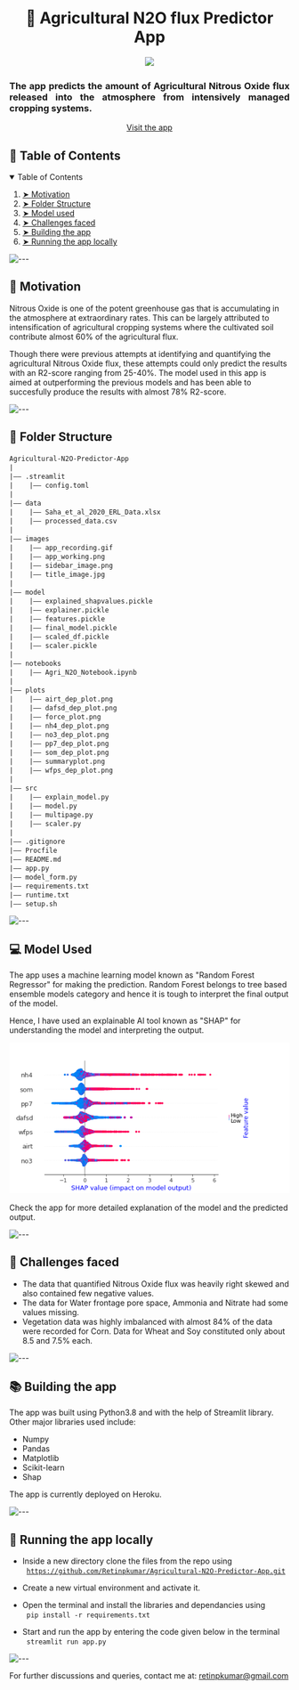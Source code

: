 <h1 align='center'> 🌱 Agricultural N2O flux Predictor App </h1>

<div align='center'>
<img src="https://github.com/Retinpkumar/Agricultural-N2O-Predictor-App/blob/main/images/app_recording.gif">
</div>

<h3 align='justify'> The app predicts the amount of Agricultural Nitrous Oxide flux released into the atmosphere from intensively managed cropping systems. </h3>

<div align='center'>
<a href="https://agricultural-n2o.herokuapp.com/" align='center'> Visit the app </a>
</div>
 
<h2> 📖 Table of Contents </h2>
<details open="open">
  <summary>Table of Contents</summary>
  <ol>
    <li><a href="#motivation"> ➤ Motivation </a></li>
    <li><a href="#structure"> ➤ Folder Structure </a></li>
    <li><a href="#model_used"> ➤ Model used </a></li>
    <li><a href="#challenges"> ➤ Challenges faced </a></li>
    <li><a href="#build"> ➤ Building the app </a></li>
    <li><a href="#run"> ➤ Running the app locally </a></li>
    
  </ol>
</details>

![---](https://raw.githubusercontent.com/andreasbm/readme/master/assets/lines/aqua.png)


<h2 id="motivation" > 🎯 Motivation </h2>

Nitrous Oxide is one of the potent greenhouse gas that is accumulating in the atmosphere at extraordinary rates. This can be largely attributed to intensification of agricultural cropping systems where the cultivated soil contribute almost 60% of the agricultural flux.

Though there were previous attempts at identifying and quantifying the agricultural Nitrous Oxide flux, these attempts could only predict the results with an R2-score ranging from 25-40%. The model used in this app is aimed at outperforming the previous models and has been able to succesfully produce the results with almost 78% R2-score.

![---](https://raw.githubusercontent.com/andreasbm/readme/master/assets/lines/aqua.png)


<h2 id='structure'> 📂 Folder Structure </h2>


```
Agricultural-N2O-Predictor-App
|
|—— .streamlit
|    |—— config.toml
|
|—— data
|    |—— Saha_et_al_2020_ERL_Data.xlsx
|    |—— processed_data.csv
|
|—— images
|    |—— app_recording.gif
|    |—— app_working.png
|    |—— sidebar_image.png
|    |—— title_image.jpg
|
|—— model
|    |—— explained_shapvalues.pickle
|    |—— explainer.pickle
|    |—— features.pickle
|    |—— final_model.pickle
|    |—— scaled_df.pickle
|    |—— scaler.pickle
|
|—— notebooks
|    |—— Agri_N2O_Notebook.ipynb
|
|—— plots
|    |—— airt_dep_plot.png
|    |—— dafsd_dep_plot.png
|    |—— force_plot.png
|    |—— nh4_dep_plot.png
|    |—— no3_dep_plot.png
|    |—— pp7_dep_plot.png
|    |—— som_dep_plot.png
|    |—— summaryplot.png
|    |—— wfps_dep_plot.png
|
|—— src
|    |—— explain_model.py
|    |—— model.py
|    |—— multipage.py
|    |—— scaler.py
|
|—— .gitignore
|—— Procfile
|—— README.md
|—— app.py
|—— model_form.py
|—— requirements.txt
|—— runtime.txt
|—— setup.sh
```

![---](https://raw.githubusercontent.com/andreasbm/readme/master/assets/lines/aqua.png)

<h2 id="model_used"> 💻 Model Used </h2>
The app uses a machine learning model known as "Random Forest Regressor" for making the prediction. Random Forest belongs to tree based ensemble models category and hence it is tough to interpret the final output of the model.  

Hence, I have used an explainable AI tool known as "SHAP" for understanding the model and interpreting the output.

<img src="https://github.com/Retinpkumar/Agricultural-N2O-Predictor-App/blob/main/plots/summaryplot.png">

Check the app for more detailed explanation of the model and the predicted output.

![---](https://raw.githubusercontent.com/andreasbm/readme/master/assets/lines/aqua.png)

<h2 id="challenges"> 🧩 Challenges faced </h2>

* The data that quantified Nitrous Oxide flux was heavily right skewed and also contained few negative values.  
* The data for Water frontage pore space, Ammonia and Nitrate had some values missing.  
* Vegetation data was highly imbalanced with almost 84% of the data were recorded for Corn. Data for Wheat and Soy constituted only about 8.5 and 7.5% each.

![---](https://raw.githubusercontent.com/andreasbm/readme/master/assets/lines/aqua.png)

<h2 id="build"> 📚 Building the app </h2>
The app was built using Python3.8 and with the help of Streamlit library.  
Other major libraries used include:
<ul>
  <li>Numpy</li> 
  <li>Pandas</li>
  <li>Matplotlib</li>
  <li>Scikit-learn</li>
  <li>Shap</li>
</ul>
The app is currently deployed on Heroku.  

![---](https://raw.githubusercontent.com/andreasbm/readme/master/assets/lines/aqua.png)

<h2 id="run"> 💾 Running the app locally </h2>

* Inside a new directory clone the files from the repo using    
<code> https://github.com/Retinpkumar/Agricultural-N2O-Predictor-App.git </code>  

* Create a new virtual environment and activate it.  

* Open the terminal and install the libraries and dependancies using  
<code> pip install -r requirements.txt </code>  

* Start and run the app by entering the code given below in the terminal  
<code> streamlit run app.py </code>

![---](https://raw.githubusercontent.com/andreasbm/readme/master/assets/lines/aqua.png)

For further discussions and queries, contact me at: retinpkumar@gmail.com
